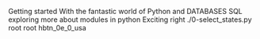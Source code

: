 Getting started With the fantastic world of Python and DATABASES SQL exploring more about modules in python Exciting right ./0-select_states.py root root hbtn_0e_0_usa
